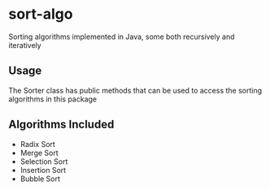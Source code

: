 # sort-algo
Sorting algorithms implemented in Java, some both recursively and iteratively

## Usage
The Sorter class has public methods that can be used to access the sorting algorithms in this package

## Algorithms Included
- Radix Sort
- Merge Sort
- Selection Sort
- Insertion Sort
- Bubble Sort
